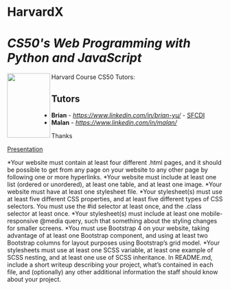 # HarvardX
*CS50's Web Programming with Python and JavaScript*
=====================================================
<img src="kanganru.png" align="left" width="100" height="150" />

 Harvard Course CS50
 Tutors:
 
 ## Tutors
* **Brian** - *https://www.linkedin.com/in/brian-yu/* - [SFCDI](https://www.sfcdi.org)
* **Malan** - *https://www.linkedin.com/in/malan/* 

Thanks

[Presentation](https://docs.google.com/presentation/d/1PY0RU9T0NnZnrGIihKm32UpJGw9H2y3DOEGgaJlzG2o/edit?ts=5dab4ee7#slide=id.g640068be55_0_5)

*Your website must contain at least four different .html pages, and it should be possible to get from any page on your website to any other page by following one or more hyperlinks.
*Your website must include at least one list (ordered or unordered), at least one table, and at least one image.
*Your website must have at least one stylesheet file.
*Your stylesheet(s) must use at least five different CSS properties, and at least five different types of CSS selectors. You must use the #id selector at least once, and the .class selector at least once.
*Your stylesheet(s) must include at least one mobile-responsive @media query, such that something about the styling changes for smaller screens.
*You must use Bootstrap 4 on your website, taking advantage of at least one Bootstrap component, and using at least two Bootstrap columns for layout purposes using Bootstrap’s grid model.
*Your stylesheets must use at least one SCSS variable, at least one example of SCSS nesting, and at least one use of SCSS inheritance.
In README.md, include a short writeup describing your project, what’s contained in each file, and (optionally) any other additional information the staff should know about your project.


